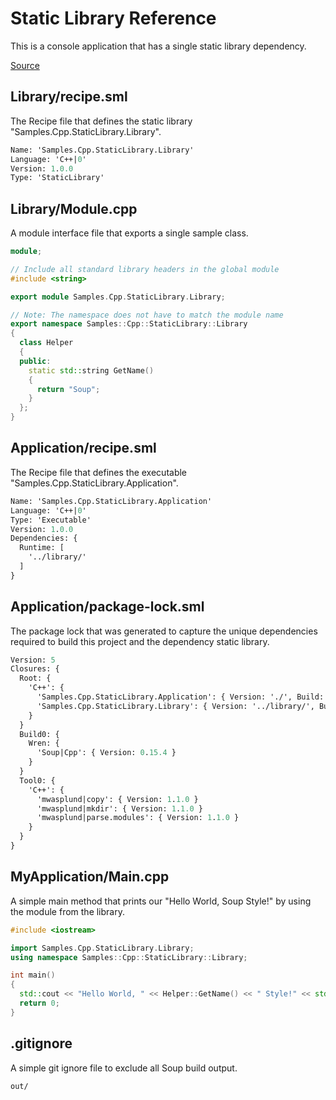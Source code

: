 # Static Library Reference
This is a console application that has a single static library dependency.

[Source](https://github.com/soup-build/soup/tree/main/samples/cpp/static-library)

## Library/recipe.sml
The Recipe file that defines the static library "Samples.Cpp.StaticLibrary.Library".
```sml
Name: 'Samples.Cpp.StaticLibrary.Library'
Language: 'C++|0'
Version: 1.0.0
Type: 'StaticLibrary'
```

## Library/Module.cpp
A module interface file that exports a single sample class.
```cpp
module;

// Include all standard library headers in the global module
#include <string>

export module Samples.Cpp.StaticLibrary.Library;

// Note: The namespace does not have to match the module name
export namespace Samples::Cpp::StaticLibrary::Library
{
  class Helper
  {
  public:
    static std::string GetName()
    {
      return "Soup";
    }
  };
}
```

## Application/recipe.sml
The Recipe file that defines the executable "Samples.Cpp.StaticLibrary.Application".
```sml
Name: 'Samples.Cpp.StaticLibrary.Application'
Language: 'C++|0'
Type: 'Executable'
Version: 1.0.0
Dependencies: {
  Runtime: [
    '../library/'
  ]
}
```

## Application/package-lock.sml
The package lock that was generated to capture the unique dependencies required to build this project and the dependency static library.
```sml
Version: 5
Closures: {
  Root: {
    'C++': {
      'Samples.Cpp.StaticLibrary.Application': { Version: './', Build: 'Build0', Tool: 'Tool0' }
      'Samples.Cpp.StaticLibrary.Library': { Version: '../library/', Build: 'Build0', Tool: 'Tool0' }
    }
  }
  Build0: {
    Wren: {
      'Soup|Cpp': { Version: 0.15.4 }
    }
  }
  Tool0: {
    'C++': {
      'mwasplund|copy': { Version: 1.1.0 }
      'mwasplund|mkdir': { Version: 1.1.0 }
      'mwasplund|parse.modules': { Version: 1.1.0 }
    }
  }
}
```

## MyApplication/Main.cpp
A simple main method that prints our "Hello World, Soup Style!" by using the module from the library.
```cpp
#include <iostream>

import Samples.Cpp.StaticLibrary.Library;
using namespace Samples::Cpp::StaticLibrary::Library;

int main()
{
  std::cout << "Hello World, " << Helper::GetName() << " Style!" << std::endl;
  return 0;
}
```

## .gitignore
A simple git ignore file to exclude all Soup build output.
```
out/
```
